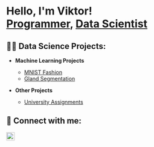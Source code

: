 <h1>Hello, I'm Viktor! <br/><a href="https://github.com/ViktorOhrner">Programmer</a>, <a href="www.linkedin.com/in/viktor-öhrner-175509225">Data Scientist</a></h1>

<h2>👨‍💻 Data Science Projects:</h2>

- <b>Machine Learning Projects</b>
  - [MNIST Fashion](https://github.com/ViktorOhrner/MNIST-fashion)
  - [Gland Segmentation](https://github.com/ViktorOhrner/GlandSegmentation)
 
- <b>Other Projects</b>
  - [University Assignments](https://github.com/ViktorOhrner/University-Assignments)

<h2> 🤳 Connect with me:</h2>

[<img align="left" alt="ViktorOhrner | LinkedIn" width="22px" src="https://cdn.jsdelivr.net/npm/simple-icons@v3/icons/linkedin.svg" />][linkedin]


[linkedin]: www.linkedin.com/in/viktor-öhrner-175509225

<!--
**ViktorOhrner** is a ✨ _special_ ✨ repository because its `README.md` (this file) appears on your GitHub profile.

This file was taken and eddited from:
https://www.youtube.com/watch?v=zgqfWLHNKLk

Here are some ideas to get you started:

- 🔭 I’m currently working on ...
- 🌱 I’m currently learning ...
- 👯 I’m looking to collaborate on ...
- 🤔 I’m looking for help with ...
- 💬 Ask me about ...
- 📫 How to reach me: ...
- 😄 Pronouns: ...
- ⚡ Fun fact: ...
-->
